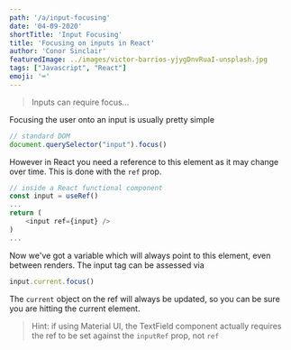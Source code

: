 ```yaml
---
path: '/a/input-focusing'
date: '04-09-2020'
shortTitle: 'Input Focusing'
title: 'Focusing on inputs in React'
author: 'Conor Sinclair'
featuredImage: ../images/victor-barrios-yjygDnvRuaI-unsplash.jpg
tags: ["Javascript", "React"]
emoji: '⌨'
---
```


> Inputs can require focus...

Focusing the user onto an input is usually pretty simple

```javascript
// standard DOM
document.querySelector("input").focus()
```

However in React you need a reference to this element as it may change over time. This is done with the `ref` prop.

```javascript
// inside a React functional component
const input = useRef()
...
return (
    <input ref={input} />
)
...
```

Now we've got a variable which will always point to this element, even between renders. The input tag can be assessed via

```javascript
input.current.focus()
```

The `current` object on the ref will always be updated, so you can be sure you are hitting the current element.

> Hint: if using Material UI, the TextField component actually requires the ref to be set against the `inputRef` prop, not `ref`
